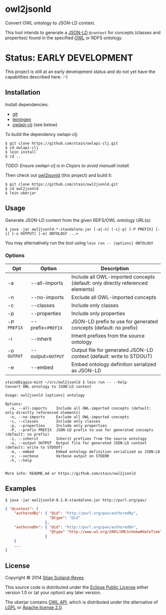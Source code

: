 # owl2jsonld

Convert OWL ontology to JSON-LD context.

This tool intends to generate a [JSON-LD](http://www.w3.org/TR/json-ld/) `@context`
for concepts (classes and properties) found in the specified 
[OWL](http://www.w3.org/TR/owl2-primer/) or RDFS ontology.


# Status: EARLY DEVELOPMENT

This project is still at an early development status and do not yet
have the capabilities described here. :-)


## Installation

Install dependencies:
 * [git](http://www.git-scm.com/)
 * [leiningen](http://leiningen.org/)
 * [owlapi-clj](https://github.com/stain/owlapi-clj) (see below)

To build the dependency owlapi-clj:

    $ git clone https://github.com/stain/owlapi-clj.git
    $ cd owlapi-clj 
    $ lein install 
    $ cd ..

_TODO: Ensure owlapi-clj is in Clojars to avoid manuall install._

Then check out [owl2jsonld](https://github.com/stain/owl2jsonld) (this project)
and build it:

    $ git clone https://github.com/stain/owl2jsonld.git
    $ cd owl2jsonld
    $ lein uberjar


## Usage

Generate JSON-LD context from the given RDFS/OWL ontology URL(s):

    $ java -jar owl2jsonld-*-standalone.jar [-a|-n] [-c|-p] [-P PREFIX] [-i] [-o OUTPUT] [-e] ONTOLOGY ...>

You may alternatively run the tool using `lein run -- [options] ONTOLOGY`


### Options

| Opt| Option                      | Description
-----|-----------------------------|--------------------------
| -a | --all-imports               | Include all OWL-imported concepts (default: only directly referenced elements)
| -n | --no-imports                | Exclude all OWL-imported concepts
| -c | --classes                   | Include only classes
| -p | --properties                | Include only properties
| -P `PREFIX`  | --prefix=`PREFIX` | JSON-LD prefix to use for generated concepts (default: no prefix)
| -i | --inherit                   | Inherit prefixes from the source ontology
| -o `OUTPUT`  | --output=`OUTPUT` | Output file for generated JSON-LD context (default: write to STDOUT)
| -e | --embed                     | Embed ontology definition serialized as JSON-LD

```
stain@biggie-mint ~/src/owl2jsonld $ lein run -- --help
Convert OWL ontology to JSON-LD context

Usage: owl2jsonld [options] ontology

Options:
  -a, --all-imports    Include all OWL-imported concepts (default: only directly referenced elements)
  -n, --no-imports     Exclude all OWL-imported concepts
  -c, --classes        Include only classes
  -p, --properties     Include only properties
  -P, --prefix PREFIX  JSON-LD prefix to use for generated concepts (default: no prefix)
  -i, --inherit        Inherit prefixes from the source ontology
  -o, --output OUTPUT  Output file for generated JSON-LD context (default: write to STDOUT)
  -e, --embed          Embed ontology definition serialized as JSON-LD
  -v, --verbose        Verbose output on STDERR
  -h, --help


More info: README.md or https://github.com/stain/owl2jsonld
```

## Examples

    $ java -jar owl2jsonld-0.1.0-standalone.jar http://purl.org/pav/

```json    
{ "@context": {
    "authoredBy": { "@id": "http://purl.org/pav/authoredBy",
                    "@type": "@id"
                  },
    "authoredOn": { "@id": "http://purl.org/pav/authoredOn",
                    "@type" "http://www.w3.org/2001/XMLSchema#dateTime"
                  }
    }
    ...
}
```

## License

Copyright © 2014 [Stian Soiland-Reyes](http://orcid.org/0000-0001-9842-9718).

This source code is distributed under the 
[Eclipse Public License](http://www.eclipse.org/legal/epl-v10.html) 
either version 1.0 or (at your option) any later version.

The uberjar contains [OWL API](http://owlapi.sourceforge.net/), which is
distributed under the alternative of [LGPL](http://www.gnu.org/licenses/lgpl)
or [Apache license 2.0](http://www.apache.org/licenses).
